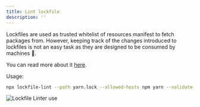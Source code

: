 ```yaml
---
title: Lint lockfile
description: ''
---
```


Lockfiles are used as trusted whitelist of resources manifest to fetch packages from. However, keeping track of the changes introduced to lockfiles is not an easy task as they are designed to be consumed by machines 🤖.

You can read more about it [here](https://github.com/lirantal/lockfile-lint).

Usage:

```bash
npx lockfile-lint --path yarn.lock --allowed-hosts npm yarn --validate-https
```

![Lockfile Linter use](https://user-images.githubusercontent.com/316371/59755684-09923200-9291-11e9-9add-6886dfc6689a.png)
